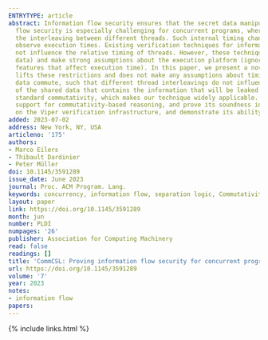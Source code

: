 ```yaml
---
ENTRYTYPE: article
abstract: Information flow security ensures that the secret data manipulated by a program does not influence its observable output. Proving information
  flow security is especially challenging for concurrent programs, where operations on secret data may influence the execution time of a thread and, thereby,
  the interleaving between different threads. Such internal timing channels may affect the observable outcome of a program even if an attacker does not
  observe execution times. Existing verification techniques for information flow security in concurrent programs attempt to prove that secret data does
  not influence the relative timing of threads. However, these techniques are often restrictive (for instance because they disallow branching on secret
  data) and make strong assumptions about the execution platform (ignoring caching, processor instructions with data-dependent runtime, and other common
  features that affect execution time). In this paper, we present a novel verification technique for secure information flow in concurrent programs that
  lifts these restrictions and does not make any assumptions about timing behavior. The key idea is to prove that all mutating operations performed on shared
  data commute, such that different thread interleavings do not influence its final value. Crucially, commutativity is required only for an abstraction
  of the shared data that contains the information that will be leaked to a public output. Abstract commutativity is satisfied by many more operations than
  standard commutativity, which makes our technique widely applicable. We formalize our technique in CommCSL, a relational concurrent separation logic with
  support for commutativity-based reasoning, and prove its soundness in Isabelle/HOL. We implemented CommCSL in HyperViper, an automated verifier based
  on the Viper verification infrastructure, and demonstrate its ability to verify challenging examples.
added: 2023-07-02
address: New York, NY, USA
articleno: '175'
authors:
- Marco Eilers
- Thibault Dardinier
- Peter Müller
doi: 10.1145/3591289
issue_date: June 2023
journal: Proc. ACM Program. Lang.
keywords: concurrency, information flow, separation logic, Commutativity
layout: paper
link: https://doi.org/10.1145/3591289
month: jun
number: PLDI
numpages: '26'
publisher: Association for Computing Machinery
read: false
readings: []
title: 'CommCSL: Proving information flow security for concurrent programs using abstract commutativity'
url: https://doi.org/10.1145/3591289
volume: '7'
year: 2023
notes:
- information flow
papers:
---
```

{% include links.html %}
